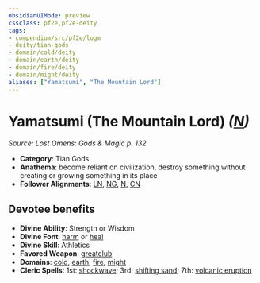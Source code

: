 ```yaml
---
obsidianUIMode: preview
cssclass: pf2e,pf2e-deity
tags:
- compendium/src/pf2e/logm
- deity/tian-gods
- domain/cold/deity
- domain/earth/deity
- domain/fire/deity
- domain/might/deity
aliases: ["Yamatsumi", "The Mountain Lord"]
---
```

# Yamatsumi (The Mountain Lord) *([N](/rules/traits/neutral-b1.md))*  
*Source: Lost Omens: Gods & Magic p. 132*  

- **Category**: Tian Gods
- **Anathema**: become reliant on civilization, destroy something without creating or growing something in its place
- **Follower Alignments**: [LN](/rules/traits/lawful-neutral-b1.md), [NG](/rules/traits/neutral-good-b1.md), [N](/rules/traits/neutral-b1.md), [CN](/rules/traits/chaotic-neutral-b1.md)

## Devotee benefits

- **Divine Ability**: Strength or Wisdom
- **Divine Font**: [harm](/compendium/spells/harm.md) or [heal](/compendium/spells/heal.md)
- **Divine Skill**: Athletics
- **Favored Weapon**: [greatclub](/compendium/equipment/items/greatclub.md)
- **Domains**: [cold](/compendium/setting/domains.md#Cold), [earth](/compendium/setting/domains.md#Earth), [fire](/compendium/setting/domains.md#Fire), [might](/compendium/setting/domains.md#Might)
- **Cleric Spells**: 1st: [shockwave](/compendium/spells/shockwave-logm.md); 3rd: [shifting sand](/compendium/spells/shifting-sand-logm.md); 7th: [volcanic eruption](/compendium/spells/volcanic-eruption.md)